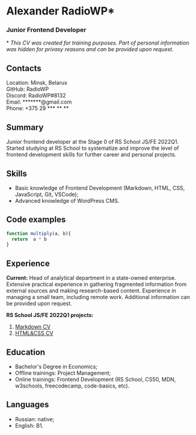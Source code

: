 
# Alexander RadioWP\*


### Junior Frontend Developer


\* *This CV was created for training purposes. Part of personal information was hidden for privasy reasons and can be provided upon request.*


## Contacts

Location: Minsk, Belarus  
GitHub: RadioWP  
Discord: RadioWP#8132  
Email: \*\*\*\*\*\*\*@gmail.com  
Phone: +375 29 \*\*\* \*\* \*\*


## Summary

Junior frontend developer at the Stage 0 of RS School JS/FE 2022Q1. Started studying at RS School to systematize and improve the level of frontend development skills for further career and personal projects. 


## Skills

- Basic knowledge of Frontend Development (Markdown, HTML, CSS, JavaScript, Git, VSCode);  
- Advanced knowledge of WordPress CMS.


## Code examples
```js
function multiply(a, b){
  return  a * b
}
```


## Experience

**Current:** Head of analytical department in a state-owned enterprise. Extensive practical experience in gathering fragmented information from external sources and making research-based content. Experience in managing a small team, including remote work. Additional information can be provided upon request.  


**RS School JS/FE 2022Q1 projects:**  
1. [Markdown CV](https://radiowp.github.io/rsschool-cv/cv)  
2. [HTML&CSS CV](https://radiowp.github.io/rsschool-cv/)


## Education

- Bachelor's Degree in Economics;  
- Offline trainings: Project Management;  
- Online trainings: Frontend Development (RS School, CS50, MDN, w3schools, freecodecamp, code-basics, etc).


## Languages

- Russian: native;  
- English: B1.